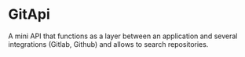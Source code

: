 # GitApi
A mini API that functions as a layer between an application and several integrations (Gitlab, Github) and allows to search repositories.
